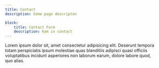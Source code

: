 ```yaml
---
title: Contact
description: Some page descripton

block:
    title: Contact Form
    description: Kom in contact
---
```


Lorem ipsum dolor sit, amet consectetur adipisicing elit. Deserunt tempora totam perspiciatis ipsum molestiae quas blanditiis adipisci quasi officiis voluptatibus incidunt asperiores non laborum earum, dolore labore quod, quo alias.